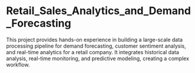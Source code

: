 # Retail_Sales_Analytics_and_Demand_Forecasting
This project provides hands-on experience in building a large-scale data processing pipeline for demand forecasting, customer sentiment analysis, and real-time analytics for a retail company. It integrates historical data analysis, real-time monitoring, and predictive modeling, creating a complex workflow.
